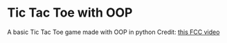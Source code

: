 # Tic Tac Toe with OOP
A basic Tic Tac Toe game made with OOP in python 
Credit: [this FCC video](https://www.youtube.com/watch?v=8ext9G7xspg)